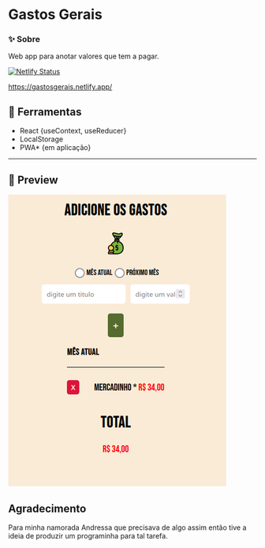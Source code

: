 # Gastos Gerais

### ✨ Sobre
Web app para anotar valores que tem a pagar.

[![Netlify Status](https://api.netlify.com/api/v1/badges/0a241e49-2c2d-433f-97e0-2675df266d38/deploy-status)](https://app.netlify.com/sites/gastosgerais/deploys)

https://gastosgerais.netlify.app/

## 🔨 Ferramentas
- React {useContext, useReducer}
- LocalStorage
- PWA* {em aplicação}

---
## 🥰 Preview
![img](src/img/code.png)

## Agradecimento
Para minha namorada Andressa que precisava de algo assim então tive a ideia de produzir um programinha para tal tarefa.
